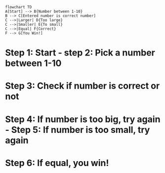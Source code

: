 ```mermaid
flowchart TD
A[Start] --> B{Number between 1-10}
B --> C[Entered number is correct number]
C -->|Larger| D{Too large}
C -->|Smaller| E{To small}
C -->|Equal| F{Correct}
F --> G[You Win!]
```
# Step 1: Start - step 2: Pick a number between 1-10
# Step 3: Check if number is correct or not
# Step 4: If number is too big, try again - Step 5: If number is too small, try again
# Step 6: If equal, you win!